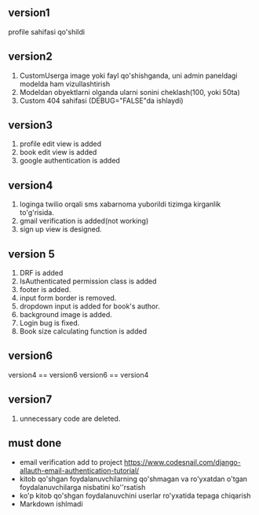 ## version1

profile sahifasi qo'shildi

## version2

1. CustomUserga image yoki fayl qo'shishganda, uni admin paneldagi modelda ham vizullashtirish
2. Modeldan obyektlarni olganda ularni sonini cheklash(100, yoki 50ta)
3. Custom 404 sahifasi (DEBUG="FALSE"da ishlaydi)

## version3

1. profile edit view is added
2. book edit view is added
3. google authentication is added

## version4

1. loginga twilio orqali sms xabarnoma yuborildi tizimga kirganlik to'g'risida.
2. gmail verification is added(not working)
3. sign up view is designed.

## version 5 
1. DRF is added
2. IsAuthenticated permission class is added
3. footer is added.
4. input form border is removed.
5. dropdown input is added for book's author.
6. background image is added.
7. Login bug is fixed.
8. Book size calculating function is added

## version6
version4 == version6
version6 == version4

## version7
1. unnecessary code are deleted.

## must done

- email verification add to project
  https://www.codesnail.com/django-allauth-email-authentication-tutorial/
- kitob qo'shgan foydalanuvchilarning qo'shmagan va ro'yxatdan o'tgan foydalanuvchilarga nisbatini ko''rsatish
- ko'p kitob qo'shgan foydalanuvchini userlar ro'yxatida tepaga chiqarish
- Markdown ishlmadi
